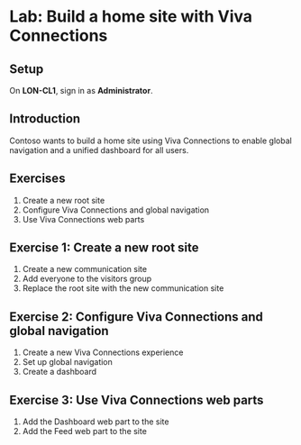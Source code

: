 # Lab: Build a home site with Viva Connections

## Setup

On **LON-CL1**, sign in as **Administrator**.

## Introduction

Contoso wants to build a home site using Viva Connections to enable global navigation and a unified dashboard for all users.

## Exercises

1. Create a new root site
1. Configure Viva Connections and global navigation
1. Use Viva Connections web parts

## Exercise 1: Create a new root site

1. Create a new communication site
1. Add everyone to the visitors group
1. Replace the root site with the new communication site

## Exercise 2: Configure Viva Connections and global navigation

1. Create a new Viva Connections experience
1. Set up global navigation
1. Create a dashboard

## Exercise 3: Use Viva Connections web parts

1. Add the Dashboard web part to the site
1. Add the Feed web part to the site
